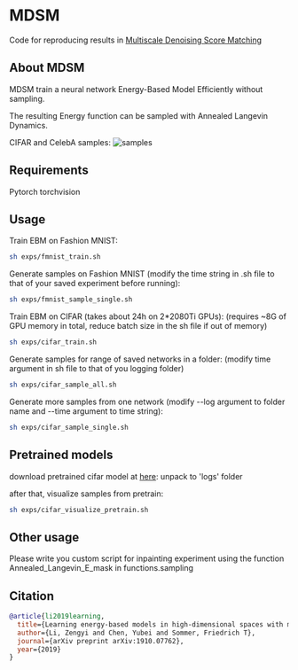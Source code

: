 # MDSM
Code for reproducing results in [Multiscale Denoising Score Matching](https://arxiv.org/abs/1910.07762)

## About MDSM
MDSM train a neural network Energy-Based Model Efficiently without sampling.

The resulting Energy function can be sampled with Annealed Langevin Dynamics.

CIFAR and CelebA samples:
![samples](imgs/samples.PNG)

## Requirements
Pytorch 
torchvision

## Usage
Train EBM on Fashion MNIST:
```bash
sh exps/fmnist_train.sh
```

Generate samples on Fashion MNIST (modify the time string in .sh file to that of your saved experiment before running):
```bash
sh exps/fmnist_sample_single.sh
```

Train EBM on CIFAR (takes about 24h on 2*2080Ti GPUs):
(requires ~8G of GPU memory in total, reduce batch size in the sh file if out of memory)
```bash
sh exps/cifar_train.sh
```

Generate samples for range of saved networks in a folder:
(modify time argument in sh file to that of you logging folder)
```bash
sh exps/cifar_sample_all.sh 
```

Generate more samples from one network (modify --log argument to folder name and --time argument to time string):
```bash
sh exps/cifar_sample_single.sh
```

## Pretrained models
download pretrained cifar model at [here](https://drive.google.com/open?id=18uH6UJJjjrdTX8qAf4YMNKFtBmW5o60k ):
unpack to 'logs' folder

after that, visualize samples from pretrain:
```bash
sh exps/cifar_visualize_pretrain.sh
```

## Other usage
Please write you custom script for inpainting experiment using the function Annealed_Langevin_E_mask in functions.sampling

## Citation
```bib
@article{li2019learning,
  title={Learning energy-based models in high-dimensional spaces with multi-scale denoising score matching},
  author={Li, Zengyi and Chen, Yubei and Sommer, Friedrich T},
  journal={arXiv preprint arXiv:1910.07762},
  year={2019}
}
```
